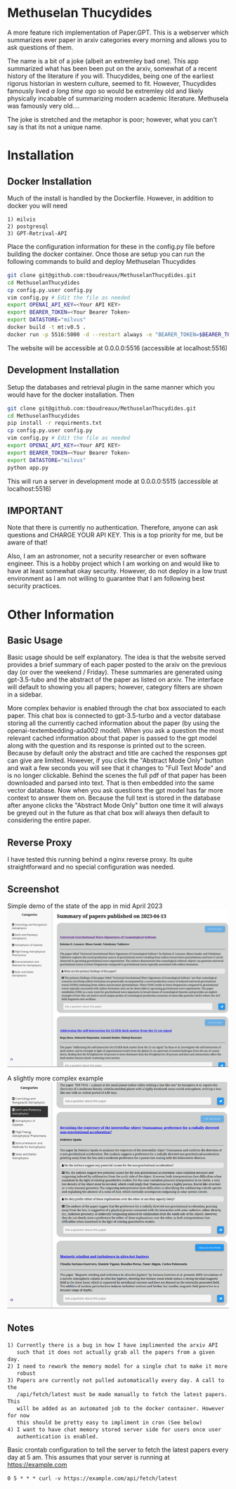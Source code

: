 # Methuselan Thucydides
A more feature rich implementation of Paper.GPT. This is a webserver which
summarizes ever paper in arxiv categories every morning and allows you to ask
questions of them.

The name is a bit of a joke (albeit an extremley bad one). This app summarized
what has been been put on the arxiv, somewhat of a recent history of the
literature if you will. Thucydides, being one of the earliest rigorus historian
in western culture, seemed to fit. However, Thucydides famously lived <em>a
long time ago</em> so would be extremley old and likely physically incabable of
summarizing modern academic literature. Methusela was famously very old.... 

The joke is stretched and the metaphor is poor; however, what you can't say is
that its not a unique name.

# Installation

## Docker Installation
Much of the install is handled by the Dockerfile. However, in addition to 
docker you will need 

	1) milvis
	2) postgresql
	3) GPT-Retrival-API

Place the configuration information for these in the config.py file before
building the docker container. Once those are setup you can run the following
commands to build and deploy Methuselan Thucydides

```bash
git clone git@github.com:tboudreaux/MethuselanThucydides.git
cd MethuselanThucydides
cp config.py.user config.py
vim config.py # Edit the file as needed
export OPENAI_API_KEY=<Your API KEY>
export BEARER_TOKEN=<Your Bearer Token>
export DATASTORE="milvus"
docker build -t mt:v0.5 .
docker run -p 5516:5000 -d --restart always -e "BEARER_TOKEN=$BEARER_TOKEN" -e "OPENAI_API_KEY=$OPENAI_API_KEY" -e "DATASTORE=$DATASTORE" --name MethuselanThucydides mt:v0.5
```

The website will be accessible at 0.0.0.0:5516 (accessible at localhost:5516)

## Development Installation
Setup the databases and retrieval plugin in the same manner which you would have
for the docker installation. Then 

```bash
git clone git@github.com:tboudreaux/MethuselanThucydides.git
cd MethuselanThucydides
pip install -r requirments.txt
cp config.py.user config.py
vim config.py # Edit the file as needed
export OPENAI_API_KEY=<Your API KEY>
export BEARER_TOKEN=<Your Bearer Token>
export DATASTORE="milvus"
python app.py
```

This will run a server in development mode at 0.0.0.0:5515 (accessible at localhost:5516)


## IMPORTANT
Note that there is currently no authentication. Therefore, anyone can ask
questions and CHARGE YOUR API KEY. This is a top priority for me, but be aware
of that!

Also, I am an astronomer, not a security researcher or even software engineer.
This is a hobby project which I am working on and would like to have at least
somewhat okay security. However, do not deploy in a low trust environment as I
am not willing to guarantee that I am following best security practices.

# Other Information

## Basic Usage
Basic usage should be self explanatory. The idea is that the website served
provides a brief summary of each paper posted to the arxiv on the previous day
(or over the weekend / Friday). These summaries are generated using gpt-3.5-tubo
and the abstract of the paper as listed on arxiv. The interface will default to
showing you all papers; however, category filters are shown in a sidebar. 

More complex behavior is enabled through the chat box associated to each paper.
This chat box is connected to gpt-3.5-turbo and a vector database storing all
the currently cached information about the paper (by using the
openai-textembedding-ada002 model). When you ask a question the most relevant
cached information about that paper is passed to the gpt model along with the
question and its response is printed out to the screen. Because by default only
the abstract and title are cached the responses gpt can give are limited.
However, if you click the "Abstract Mode Only" button and wait a few seconds
you will see that it changes to "Full Text Mode" and is no longer clickable.
Behind the scenes the full pdf of that paper has been downloaded and parsed
into text. That is then embedded into the same vector database. Now when you ask
questions the gpt model has far more context to answer them on. Because the
full text is stored in the database after anyone clicks the "Abstract Mode
Only" button one time it will always be greyed out in the future as that chat
box will always then default to considering the entire paper.

## Reverse Proxy
I have tested this running behind a nginx reverse proxy. Its quite
straightforward and no special configuration was needed.

## Screenshot
Simple demo of the state of the app in mid April 2023
![Example Photo](/imgs/demo.png?raw=true "Demo")

A slightly more complex example
![Example Photo 2](/imgs/demo2.png?raw=true "Demo 2")

## Notes
	1) Currently there is a bug in how I have implimented the arxiv API
	   such that it does not actually grab all the papers from a given day.
	2) I need to rework the memory model for a single chat to make it more 
	   robust
	3) Papers are currently not pulled automatically every day. A call to the
	   /api/fetch/latest must be made manually to fetch the latest papers. This
	   will be added as an automated job to the docker container. However for now
	   this should be pretty easy to impliment in cron (See below)
	4) I want to have chat memory stored server side for users once user
	   authentication is enabled. 

Basic crontab configuration to tell the server to fetch the latest papers
every day at 5 am. This assumes that your server is running at
https://example.com

```cron
0 5 * * * curl -v https://example.com/api/fetch/latest
```
